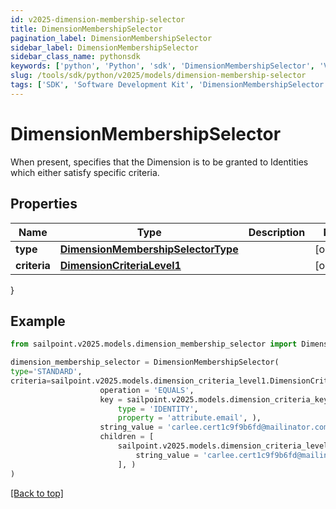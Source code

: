 ```yaml
---
id: v2025-dimension-membership-selector
title: DimensionMembershipSelector
pagination_label: DimensionMembershipSelector
sidebar_label: DimensionMembershipSelector
sidebar_class_name: pythonsdk
keywords: ['python', 'Python', 'sdk', 'DimensionMembershipSelector', 'V2025DimensionMembershipSelector'] 
slug: /tools/sdk/python/v2025/models/dimension-membership-selector
tags: ['SDK', 'Software Development Kit', 'DimensionMembershipSelector', 'V2025DimensionMembershipSelector']
---
```


# DimensionMembershipSelector

When present, specifies that the Dimension is to be granted to Identities which either satisfy specific criteria.

## Properties

Name | Type | Description | Notes
------------ | ------------- | ------------- | -------------
**type** | [**DimensionMembershipSelectorType**](dimension-membership-selector-type) |  | [optional] 
**criteria** | [**DimensionCriteriaLevel1**](dimension-criteria-level1) |  | [optional] 
}

## Example

```python
from sailpoint.v2025.models.dimension_membership_selector import DimensionMembershipSelector

dimension_membership_selector = DimensionMembershipSelector(
type='STANDARD',
criteria=sailpoint.v2025.models.dimension_criteria_level1.DimensionCriteriaLevel1(
                    operation = 'EQUALS', 
                    key = sailpoint.v2025.models.dimension_criteria_key.DimensionCriteriaKey(
                        type = 'IDENTITY', 
                        property = 'attribute.email', ), 
                    string_value = 'carlee.cert1c9f9b6fd@mailinator.com', 
                    children = [
                        sailpoint.v2025.models.dimension_criteria_level2.DimensionCriteriaLevel2(
                            string_value = 'carlee.cert1c9f9b6fd@mailinator.com', )
                        ], )
)

```
[[Back to top]](#) 

